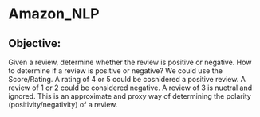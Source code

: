 # Amazon_NLP

## Objective:

Given a review, determine whether the review is positive or negative.
How to determine if a review is positive or negative?
We could use the Score/Rating. A rating of 4 or 5 could be cosnidered a positive review. A review of 1 or 2 could be considered negative. A review of 3 is nuetral and ignored. This is an approximate and proxy way of determining the polarity (positivity/negativity) of a review.
